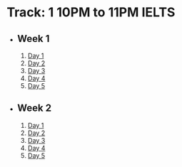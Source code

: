 # Track: 1 10PM to 11PM IELTS

- ## Week 1

   1. [Day 1](https://www.facebook.com/iCodeguru/videos/1706580363423367)
   2. [Day 2](https://www.facebook.com/iCodeguru/videos/7427515370710181)
   3. [Day 3](https://www.facebook.com/iCodeguru/videos/253629854507293)
   4. [Day 4](https://www.facebook.com/iCodeguru/videos/883076376912507)
   5. [Day 5](https://www.facebook.com/iCodeguru/videos/389955466729124)

- ## Week 2

   1. [Day 1](https://www.facebook.com/iCodeguru/videos/1876529012814726)
   2. [Day 2](https://www.facebook.com/iCodeguru/videos/430958446454171)
   3. [Day 3](https://web.facebook.com/iCodeguru/videos/856134713207537)
   4. [Day 4](https://web.facebook.com/iCodeguru/videos/739643265049266)
   5. [Day 5](https://web.facebook.com/iCodeguru/videos/383282700831226)

<!-- - ## Week

   1. [Day 1]()
   2. [Day 2]()
   3. [Day 3]()
   4. [Day 4]()
   5. [Day 5](https://web.facebook.com/iCodeguru/videos/3792813174373046) -->

<!-- - ## Week

   1. [Day 1]()
   2. [Day 2]()
   3. [Day 3]()
   4. [Day 4]()
   5. [Day 5]() -->